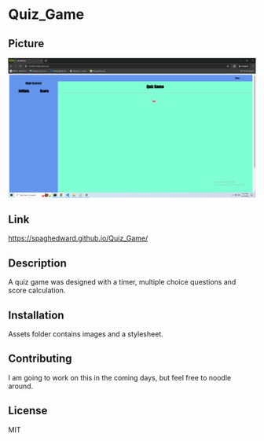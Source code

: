 # Quiz_Game

## Picture

![Alt text](image.png)

## Link

https://spaghedward.github.io/Quiz_Game/

## Description

A quiz game was designed with a timer, multiple choice questions and score calculation. 

## Installation

Assets folder contains images and a stylesheet.

## Contributing

I am going to work on this in the coming days, but feel free to noodle around.

## License

MIT
